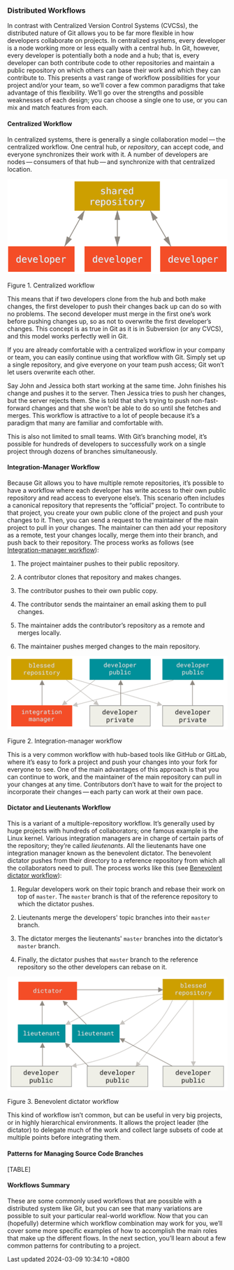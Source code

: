 ### Distributed Workflows

In contrast with Centralized Version Control Systems (CVCSs), the
distributed nature of Git allows you to be far more flexible in how
developers collaborate on projects. In centralized systems, every
developer is a node working more or less equally with a central hub. In
Git, however, every developer is potentially both a node and a hub; that
is, every developer can both contribute code to other repositories and
maintain a public repository on which others can base their work and
which they can contribute to. This presents a vast range of workflow
possibilities for your project and/or your team, so we’ll cover a few
common paradigms that take advantage of this flexibility. We’ll go over
the strengths and possible weaknesses of each design; you can choose a
single one to use, or you can mix and match features from each.

#### Centralized Workflow

In centralized systems, there is generally a single collaboration
model — the centralized workflow. One central hub, or *repository*, can
accept code, and everyone synchronizes their work with it. A number of
developers are nodes — consumers of that hub — and synchronize with that
centralized location.

![Centralized workflow](../../../../images/centralized_workflow.png)

Figure 1. Centralized workflow

This means that if two developers clone from the hub and both make
changes, the first developer to push their changes back up can do so
with no problems. The second developer must merge in the first one’s
work before pushing changes up, so as not to overwrite the first
developer’s changes. This concept is as true in Git as it is in
Subversion (or any CVCS), and this model works perfectly well in Git.

If you are already comfortable with a centralized workflow in your
company or team, you can easily continue using that workflow with Git.
Simply set up a single repository, and give everyone on your team push
access; Git won’t let users overwrite each other.

Say John and Jessica both start working at the same time. John finishes
his change and pushes it to the server. Then Jessica tries to push her
changes, but the server rejects them. She is told that she’s trying to
push non-fast-forward changes and that she won’t be able to do so until
she fetches and merges. This workflow is attractive to a lot of people
because it’s a paradigm that many are familiar and comfortable with.

This is also not limited to small teams. With Git’s branching model,
it’s possible for hundreds of developers to successfully work on a
single project through dozens of branches simultaneously.

#### Integration-Manager Workflow

Because Git allows you to have multiple remote repositories, it’s
possible to have a workflow where each developer has write access to
their own public repository and read access to everyone else’s. This
scenario often includes a canonical repository that represents the
“official” project. To contribute to that project, you create your own
public clone of the project and push your changes to it. Then, you can
send a request to the maintainer of the main project to pull in your
changes. The maintainer can then add your repository as a remote, test
your changes locally, merge them into their branch, and push back to
their repository. The process works as follows (see [Integration-manager
workflow](#wfdiag_b)):

1.  The project maintainer pushes to their public repository.

2.  A contributor clones that repository and makes changes.

3.  The contributor pushes to their own public copy.

4.  The contributor sends the maintainer an email asking them to pull
    changes.

5.  The maintainer adds the contributor’s repository as a remote and
    merges locally.

6.  The maintainer pushes merged changes to the main repository.

![Integration-manager workflow](../../../../images/integration-manager.png)

Figure 2. Integration-manager workflow

This is a very common workflow with hub-based tools like GitHub or
GitLab, where it’s easy to fork a project and push your changes into
your fork for everyone to see. One of the main advantages of this
approach is that you can continue to work, and the maintainer of the
main repository can pull in your changes at any time. Contributors don’t
have to wait for the project to incorporate their changes — each party
can work at their own pace.

#### Dictator and Lieutenants Workflow

This is a variant of a multiple-repository workflow. It’s generally used
by huge projects with hundreds of collaborators; one famous example is
the Linux kernel. Various integration managers are in charge of certain
parts of the repository; they’re called *lieutenants*. All the
lieutenants have one integration manager known as the benevolent
dictator. The benevolent dictator pushes from their directory to a
reference repository from which all the collaborators need to pull. The
process works like this (see [Benevolent dictator workflow](#wfdiag_c)):

1.  Regular developers work on their topic branch and rebase their work
    on top of `master`. The `master` branch is that of the reference
    repository to which the dictator pushes.

2.  Lieutenants merge the developers' topic branches into their `master`
    branch.

3.  The dictator merges the lieutenants' `master` branches into the
    dictator’s `master` branch.

4.  Finally, the dictator pushes that `master` branch to the reference
    repository so the other developers can rebase on it.

![Benevolent dictator workflow](../../../../images/benevolent-dictator.png)

Figure 3. Benevolent dictator workflow

This kind of workflow isn’t common, but can be useful in very big
projects, or in highly hierarchical environments. It allows the project
leader (the dictator) to delegate much of the work and collect large
subsets of code at multiple points before integrating them.

#### Patterns for Managing Source Code Branches

[TABLE]

#### Workflows Summary

These are some commonly used workflows that are possible with a
distributed system like Git, but you can see that many variations are
possible to suit your particular real-world workflow. Now that you can
(hopefully) determine which workflow combination may work for you, we’ll
cover some more specific examples of how to accomplish the main roles
that make up the different flows. In the next section, you’ll learn
about a few common patterns for contributing to a project.

Last updated 2024-03-09 10:34:10 +0800
